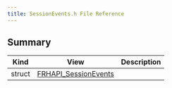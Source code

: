 ```yaml
---
title: SessionEvents.h File Reference
---
```


## Summary
| Kind | View | Description |
|------|------|-------------|
|struct|[FRHAPI_SessionEvents](/unreal-plugins/all/structfrhapi__sessionevents/#structFRHAPI__SessionEvents)||
